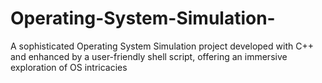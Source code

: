 # Operating-System-Simulation-
A sophisticated Operating System Simulation project developed with C++ and enhanced by a user-friendly shell script, offering an immersive exploration of OS intricacies
